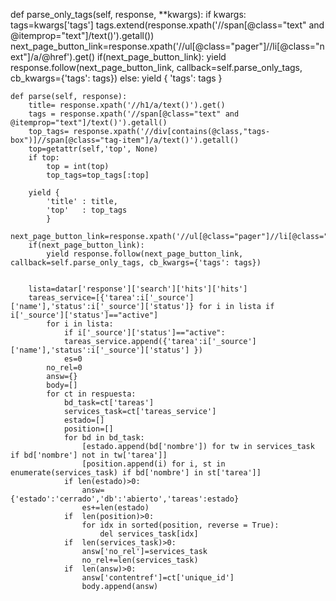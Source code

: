 def parse_only_tags(self, response, **kwargs):
        if kwargs:
            tags=kwargs['tags']
        tags.extend(response.xpath('//span[@class="text" and @itemprop="text"]/text()').getall())    
        next_page_button_link=response.xpath('//ul[@class="pager"]//li[@class="next"]/a/@href').get()
        if(next_page_button_link):
            yield response.follow(next_page_button_link, callback=self.parse_only_tags, cb_kwargs={'tags': tags})
        else:
             yield {
                 'tags': tags
             }
    
    def parse(self, response):
        title= response.xpath('//h1/a/text()').get()
        tags = response.xpath('//span[@class="text" and @itemprop="text"]/text()').getall()
        top_tags= response.xpath('//div[contains(@class,"tags-box")]//span[@class="tag-item"]/a/text()').getall()
        top=getattr(self,'top', None)
        if top:
            top = int(top)
            top_tags=top_tags[:top]
            
        yield {
            'title' : title,
            'top'   : top_tags
            }
        next_page_button_link=response.xpath('//ul[@class="pager"]//li[@class="next"]/a/@href').get()
        if(next_page_button_link):
            yield response.follow(next_page_button_link, callback=self.parse_only_tags, cb_kwargs={'tags': tags})


        lista=datar['response']['search']['hits']['hits']
        tareas_service=[{'tarea':i['_source']['name'],'status':i['_source']['status']} for i in lista if i['_source']['status']=="active"]
            for i in lista:
                if i['_source']['status']=="active":
                tareas_service.append({'tarea':i['_source']['name'],'status':i['_source']['status'] }) 
                es=0
            no_rel=0
            answ={}
            body=[]
            for ct in respuesta:
                bd_task=ct['tareas']
                services_task=ct['tareas_service']
                estado=[]
                position=[]
                for bd in bd_task:
                    [estado.append(bd['nombre']) for tw in services_task if bd['nombre'] not in tw['tarea']]
                    [position.append(i) for i, st in enumerate(services_task) if bd['nombre'] in st['tarea']]
                if len(estado)>0:
                    answ={'estado':'cerrado','db':'abierto','tareas':estado}    
                    es+=len(estado)
                if  len(position)>0:
                    for idx in sorted(position, reverse = True):
                        del services_task[idx]
                if  len(services_task)>0:
                    answ['no_rel']=services_task
                    no_rel+=len(services_task)
                if  len(answ)>0:
                    answ['contentref']=ct['unique_id']
                    body.append(answ)       